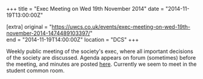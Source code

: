 +++
title = "Exec Meeting on Wed 19th November 2014"
date = "2014-11-19T13:00:00Z"

[extra]
original = "https://uwcs.co.uk/events/exec-meeting-on-wed-19th-november-2014-1474489103397/"    
end = "2014-11-19T14:00:00Z"
location = "DCS"
+++

Weekly public meeting of the society's exec, where all important decisions of the society are discussed. Agenda appears on forum (sometimes) before the meeting, and minutes are posted [here](https://uwcs.co.uk/minutes/1/). Currently we seem to meet in the student common room.

